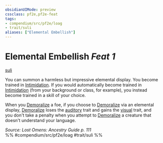 ```yaml
---
obsidianUIMode: preview
cssclass: pf2e,pf2e-feat
tags:
- compendium/src/pf2e/loag
- trait/suli
aliases: ["Elemental Embellish"]
---
```

# Elemental Embellish  *Feat 1*  
[suli](/rules/traits/suli-b2.md)  


You can summon a harmless but impressive elemental display. You become trained in [Intimidation](/compendium/skills.md#Intimidation). If you would automatically become trained in [Intimidation](/compendium/skills.md#Intimidation) (from your background or class, for example), you instead become trained in a skill of your choice.

When you [Demoralize](/rules/actions/demoralize.md) a foe, if you choose to [Demoralize](/rules/actions/demoralize.md) via an elemental display, [Demoralize](/rules/actions/demoralize.md) loses the [auditory](/rules/traits/auditory.md) trait and gains the [visual](/rules/traits/visual.md) trait, and you don't take a penalty when you attempt to [Demoralize](/rules/actions/demoralize.md) a creature that doesn't understand your language.

*Source: Lost Omens: Ancestry Guide p. 111*  
%% #compendium/src/pf2e/loag #trait/suli %%